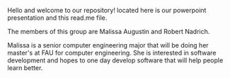 Hello and welcome to our repository!
located here is our powerpoint presentation and this read.me file.

The members of this group are Malissa Augustin and Robert Nadrich.

Malissa is a senior computer engineering major that will be doing her master's at FAU for computer engineering. She is interested in software development and hopes to one day develop software that will help people learn better.

